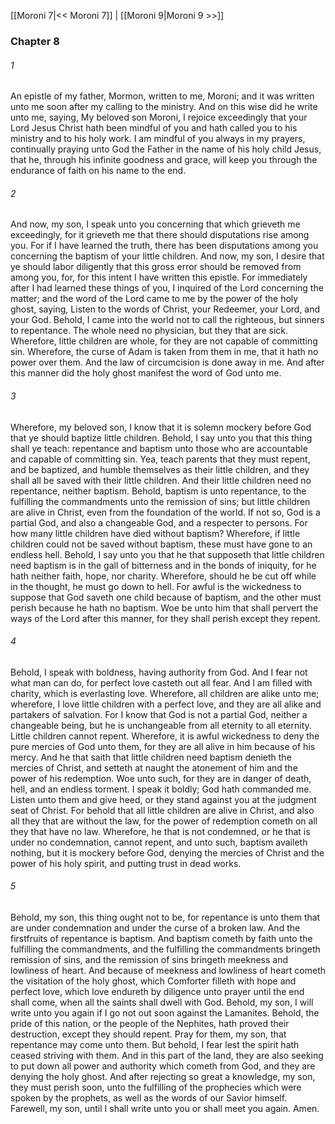 [[Moroni 7|<< Moroni 7]]  |  [[Moroni 9|Moroni 9 >>]]

### Chapter 8
###### 1
An epistle of my father, Mormon, written to me, Moroni; and it was written unto me soon after my calling to the ministry. And on this wise did he write unto me, saying, My beloved son Moroni, I rejoice exceedingly that your Lord Jesus Christ hath been mindful of you and hath called you to his ministry and to his holy work. I am mindful of you always in my prayers, continually praying unto God the Father in the name of his holy child Jesus, that he, through his infinite goodness and grace, will keep you through the endurance of faith on his name to the end.

###### 2
And now, my son, I speak unto you concerning that which grieveth me exceedingly, for it grieveth me that there should disputations rise among you. For if I have learned the truth, there has been disputations among you concerning the baptism of your little children. And now, my son, I desire that ye should labor diligently that this gross error should be removed from among you, for, for this intent I have written this epistle. For immediately after I had learned these things of you, I inquired of the Lord concerning the matter; and the word of the Lord came to me by the power of the holy ghost, saying, Listen to the words of Christ, your Redeemer, your Lord, and your God. Behold, I came into the world not to call the righteous, but sinners to repentance. The whole need no physician, but they that are sick. Wherefore, little children are whole, for they are not capable of committing sin. Wherefore, the curse of Adam is taken from them in me, that it hath no power over them. And the law of circumcision is done away in me. And after this manner did the holy ghost manifest the word of God unto me.

###### 3
Wherefore, my beloved son, I know that it is solemn mockery before God that ye should baptize little children. Behold, I say unto you that this thing shall ye teach: repentance and baptism unto those who are accountable and capable of committing sin. Yea, teach parents that they must repent, and be baptized, and humble themselves as their little children, and they shall all be saved with their little children. And their little children need no repentance, neither baptism. Behold, baptism is unto repentance, to the fulfilling the commandments unto the remission of sins; but little children are alive in Christ, even from the foundation of the world. If not so, God is a partial God, and also a changeable God, and a respecter to persons. For how many little children have died without baptism? Wherefore, if little children could not be saved without baptism, these must have gone to an endless hell. Behold, I say unto you that he that supposeth that little children need baptism is in the gall of bitterness and in the bonds of iniquity, for he hath neither faith, hope, nor charity. Wherefore, should he be cut off while in the thought, he must go down to hell. For awful is the wickedness to suppose that God saveth one child because of baptism, and the other must perish because he hath no baptism. Woe be unto him that shall pervert the ways of the Lord after this manner, for they shall perish except they repent.

###### 4
Behold, I speak with boldness, having authority from God. And I fear not what man can do, for perfect love casteth out all fear. And I am filled with charity, which is everlasting love. Wherefore, all children are alike unto me; wherefore, I love little children with a perfect love, and they are all alike and partakers of salvation. For I know that God is not a partial God, neither a changeable being, but he is unchangeable from all eternity to all eternity. Little children cannot repent. Wherefore, it is awful wickedness to deny the pure mercies of God unto them, for they are all alive in him because of his mercy. And he that saith that little children need baptism denieth the mercies of Christ, and setteth at naught the atonement of him and the power of his redemption. Woe unto such, for they are in danger of death, hell, and an endless torment. I speak it boldly; God hath commanded me. Listen unto them and give heed, or they stand against you at the judgment seat of Christ. For behold that all little children are alive in Christ, and also all they that are without the law, for the power of redemption cometh on all they that have no law. Wherefore, he that is not condemned, or he that is under no condemnation, cannot repent, and unto such, baptism availeth nothing, but it is mockery before God, denying the mercies of Christ and the power of his holy spirit, and putting trust in dead works.

###### 5
Behold, my son, this thing ought not to be, for repentance is unto them that are under condemnation and under the curse of a broken law. And the firstfruits of repentance is baptism. And baptism cometh by faith unto the fulfilling the commandments, and the fulfilling the commandments bringeth remission of sins, and the remission of sins bringeth meekness and lowliness of heart. And because of meekness and lowliness of heart cometh the visitation of the holy ghost, which Comforter filleth with hope and perfect love, which love endureth by diligence unto prayer until the end shall come, when all the saints shall dwell with God. Behold, my son, I will write unto you again if I go not out soon against the Lamanites. Behold, the pride of this nation, or the people of the Nephites, hath proved their destruction, except they should repent. Pray for them, my son, that repentance may come unto them. But behold, I fear lest the spirit hath ceased striving with them. And in this part of the land, they are also seeking to put down all power and authority which cometh from God, and they are denying the holy ghost. And after rejecting so great a knowledge, my son, they must perish soon, unto the fulfilling of the prophecies which were spoken by the prophets, as well as the words of our Savior himself. Farewell, my son, until I shall write unto you or shall meet you again. Amen.